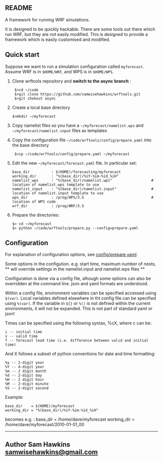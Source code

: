 README
--------

A framework for running WRF simulations.

It is designed to be quickly hackable. There are some tools out there
which run WRF, but they are not easily modified. This is designed to provide 
a framework which is easily customised and modified. 

## Quick start

Suppose we want to run a simulation configuration called `myforecast`. Assume WRF is in `$HOME/WRF`, and WPS is in `$HOME/WPS`.

1. Clone wrftools repository and **switch to the async branch** :
    
    ```
     $>cd ~/code
     $>git clone https://github.com/samwisehawkins/wrftools.git
     $>git chekout async
    
    ```
    
2. Create a local base directory

    ```
    $>mkdir ~/myforecast
    ```

3. Copy namelist files so you have a `~/myforecast/namelist.wps` and `~/myforecast/namelist.input` files as templates
 
 
4. Copy the configuration file `~/code/wrftools/config/prepare.yaml` into the base directory
 
    ```
     $>cp ~/code/wrftools/config/prepare.yaml ~/myforecast
    ```
     
5. Edit the new `~/myforecast/forecast.yaml` file. In particular set:
 
    ```
    base_dir          : $(HOME)/forecasting/myforecast
    working_dir       : "%(base_dir)/%iY-%im-%id_%iH"
    namelist_wps      : "%(base_dir)/namelist.wps"                  # location of namelist.wps template to use
    namelist_input    : "%(base_dir)/namelist.input"                # location of namelist.input template to use
    wps_dir           : /prog/WPS/3.5                               # location of WPS code
    wrf_dir           : /prog/WRF/3.5        
    ```
    
8. Prepare the directories:
 
    ```
    $> cd ~/myforecast
    $> python ~/code/wrftools/prepare.py --config=prepare.yaml
    ```


## Configuration

For explanation of configuration options, see [config/prepare.yaml](config/prepare.yaml).

Some options in the configution. e.g. start time, maximum number of nests, 
** will override settings in the namelist.input and namelist.wps files **

Configuration is done via a config file, alhough some options can also be overridden 
at the command line. json and yaml formats are understood. 

Within a config file, environment variables can be specified accessed using `$(var)`.
Local variables defined elsewhere in tht config file can be specified  using `%(var)`.
If the variable in `${}` or `%()` is not defined within the current environments,
it will not be expanded. This is not part of standard yaml or json!

Times can be specified using the following syntax, %cX, where c can be:
  
    i -- initial time 
    v -- valid time 
    f -- forecast lead time (i.e. difference between valid and initial time)

And X follows a subset of python conventions for date and time formatting:

    %y -- 2-digit year
    %Y -- 4-digit year
    %m -- 2 digit month
    %d -- 2-digit day
    %H -- 2 digit hour
    %M -- 2-digit minute
    %S -- 2-digit second 


Example:

    base_dir    = $(HOME)/myforecast
    working_dir = "%(base_dir)/%iY-%im-%id_%iH"
    
becomes e.g. :
    base_dir = /home/dave/myforecast
    working_dir = /home/dave/myforecast/2010-01-01_00



 
----------
Author 
Sam Hawkins
samwisehawkins@gmail.com
---------
